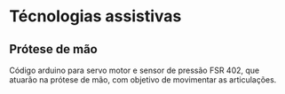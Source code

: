 # Técnologias assistivas

## Prótese de mão

Código arduino para servo motor e sensor de pressão FSR 402, que atuarão na prótese de mão, com objetivo de movimentar as articulações.
